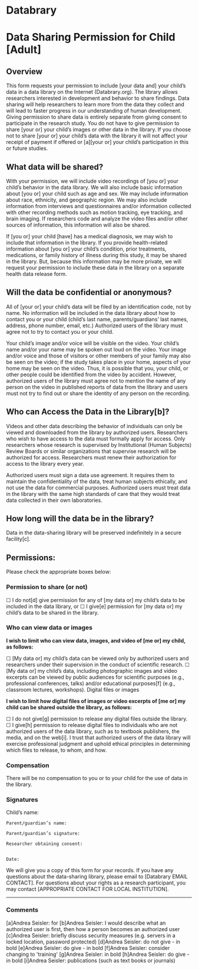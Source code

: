 # Databrary
# Data Sharing Permission for Child [Adult]

## Overview
This form requests your permission to include [your data and] your child’s data in a data library on the Internet (Databrary.org). The library allows researchers interested in development and behavior to share findings. Data sharing will help researchers to learn more from the data they collect and will lead to faster progress in our understanding of human development.
Giving permission to share data is entirely separate from giving consent to participate in the research study. You do not have to give permission to share [your or] your child’s images or other data in the library. If you choose not to share [your or] your child’s data with the library it will not affect your receipt of payment if offered or [a][your or] your child’s participation in this or future studies.
## What data will be shared?
With your permission, we will include video recordings of [you or] your child’s behavior in the data library. We will also include basic information about [you or] your child such as age and sex. We may include information about race, ethnicity, and geographic region. We may also include information from interviews and questionnaires and/or information collected with other recording methods such as motion tracking, eye tracking, and brain imaging. If researchers code and analyze the video files and/or other sources of information, this information will also be shared.

If [you or] your child [have] has a medical diagnosis, we may wish to include that information in the library.  If you provide health-related information about [you or] your child’s condition, prior treatments, medications, or family history of illness during this study, it may be shared in the library. But, because this information may be more private, we will request your permission to include these data in the library on a separate health data release form.

## Will the data be confidential or anonymous?
All of [your or] your child’s data will be filed by an identification code, not by name. No information will be included in the data library about how to contact you or your child (child’s last name, parents/guardians’ last names, address, phone number, email, etc.) Authorized users of the library must agree not to try to contact you or your child.

Your child’s image and/or voice will be visible on the video. Your child’s name and/or your name may be spoken out loud on the video. Your image and/or voice and those of visitors or other members of your family may also be seen on the video; if the study takes place in your home, aspects of your home may be seen on the video. Thus, it is possible that you, your child, or other people could be identified from the video by accident. However, authorized users of the library must agree not to mention the name of any person on the video in published reports of data from the library and users must not try to find out or share the identity of any person on the recording.

## Who can Access the Data in the Library[b]?
Videos and other data describing the behavior of individuals can only be viewed and downloaded from the library by authorized users. Researchers who wish to have access to the data must formally apply for access. Only researchers whose research is supervised by Institutional (Human Subjects) Review Boards or similar organizations that supervise research will be authorized for access. Researchers must renew their authorization for access to the library every year.

Authorized users must sign a data use agreement. It requires them to maintain the confidentiality of the data, treat human subjects ethically, and not use the data for commercial purposes. Authorized users must treat data in the library with the same high standards of care that they would treat data collected in their own laboratories.

## How long will the data be in the library?

Data in the data-sharing library will be preserved indefinitely in a secure facility[c].

## Permissions:

Please check the appropriate boxes below:

### Permission to share (or not)

☐ I do not[d] give permission for any of [my data or] my child’s data to be included in the data library, or
☐ I give[e] permission for [my data or] my child’s data to be shared in the library.

### Who can view data or images

**I wish to limit who can view data, images, and video of [me or] my child, as follows:**

☐ [My data or] my child’s data can be viewed only by authorized users and researchers under their supervision in the conduct of scientific research.
☐ [My data or] my child’s data, including photographic images and video excerpts can be viewed by public audiences for scientific purposes (e.g., professional conferences, talks) and/or educational purposes[f] (e.g., classroom lectures, workshops).
Digital files or images

**I wish to limit how digital files of images or video excerpts of [me or] my child can be shared outside the library, as follows:**

☐ I do not give[g] permission to release any digital files outside the library.
☐ I give[h] permission to release digital files to individuals who are not authorized users of the data library, such as to textbook publishers, the media, and on the web[i]. I trust that authorized users of the data library will exercise professional judgment and uphold ethical principles in determining which files to release, to whom, and how.

### Compensation
There will be no compensation to you or to your child for the use of data in the library.

### Signatures


  Child’s name:
	
	Parent/guardian’s name:
        
	Parent/guardian’s signature:

	Researcher obtaining consent:


	Date:


We will give you a copy of this form for your records. If you have any questions about the data-sharing library, please email to [Databrary EMAIL CONTACT]. For questions about your rights as a research participant, you may contact [APPROPRIATE CONTACT FOR LOCAL INSTITUTION].

---
### Comments

[a]Andrea Seisler:
for
[b]Andrea Seisler:
I would describe what an authorized user is first, then how a person becomes an authorized user
[c]Andrea Seisler:
briefly discuss security measures (e.g. servers in a locked location, password protected)
[d]Andrea Seisler:
do not give - in bold
[e]Andrea Seisler:
do give - in bold
[f]Andrea Seisler:
consider changing to 'training'
[g]Andrea Seisler:
in bold
[h]Andrea Seisler:
do give - in bold
[i]Andrea Seisler:
publications (such as text books or journals)

